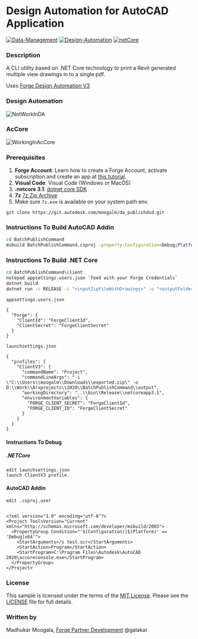 # Design Automation for AutoCAD Application

[![Data-Management](https://img.shields.io/badge/Data%20Management-v1-green.svg)](http://developer.autodesk.com/)
[![Design-Automation](https://img.shields.io/badge/Design%20Automation-v3-green.svg)](http://developer.autodesk.com/)
[![netCore](https://img.shields.io/badge/netcore-3.1-green)](https://dotnet.microsoft.com/download/dotnet-core/current/runtime)
### Description
A CLI utility based on .NET Core technology to print a Revit generated multiple view drawings  in to a single pdf.

Uses [Forge Design Automation V3](https://forge.autodesk.com/en/docs/design-automation/v3)

### Design Automation

![NotWorkInDA](https://git.autodesk.com/moogalm/da_publishdsd/blob/master/NotWorkingInAcCoreConsole.gif)

### AcCore
![WorkingInAcCore](https://git.autodesk.com/moogalm/da_publishdsd/blob/master/WorkingInAcCoreConsole.gif)


### Prerequisites
1. **Forge Account**: Learn how to create a Forge Account, activate subscription and create an app at [this tutorial](http://learnforge.autodesk.io/#/account/). 
2. **Visual Code**: Visual Code (Windows or MacOS)
3. **.netcore 3.1**: [dotnet core SDK](https://dotnet.microsoft.com/download/dotnet-core/current/runtime) 
4. **7z** [7z Zip Archive](https://www.7-zip.org/download.html)
5. Make sure `7z.exe` is available on your system path env.

`git clone https://git.autodesk.com/moogalm/da_publishdsd.git`

### Instructions To Build AutoCAD Addin
```bash
cd BatchPublishCommand
msbuild BatchPublishCommand.csproj -property:Configuration=Debug;Platform=x64
```

### Instructions To Build .NET Core

```bash
cd BatchPublishCommand\client
notepad appsettings.users.json `feed with your Forge Credentials`
dotnet build
dotnet run -c RELEASE -i "<inputZipFileWithDrawings>" -o "<outputFolder>"
```
`appsettings.users.json`

```
{
  "Forge": {
    "ClientId": "ForgeClientId",
    "ClientSecret": "ForgeClientSecret"
  }
}
```

`launchsettings.json`

```
{
  "profiles": {
    "ClientV3": {
      "commandName": "Project",
      "commandLineArgs": "-i \"C:\\Users\\moogalm\\Downloads\\exported.zip\" -o D:\\Work\\Arxprojects\\2020\\BatchPublishCommand\\output",
      "workingDirectory": "..\\bin\\Release\\netcoreapp3.1",
      "environmentVariables": {
        "FORGE_CLIENT_SECRET": "ForgeClientId",
        "FORGE_CLIENT_ID": "ForgeClientSecret"
      }
    }
  }
}
```




#### Instructions To Debug

##### .NETCore
```
edit launchsettings.json
launch ClientV3 profile.

```
#### AutoCAD Addin

`edit .csproj.user`

```

<?xml version="1.0" encoding="utf-8"?>
<Project ToolsVersion="Current" xmlns="http://schemas.microsoft.com/developer/msbuild/2003">
  <PropertyGroup Condition="'$(Configuration)|$(Platform)' == 'Debug|x64'">
    <StartArguments>/s test.scr</StartArguments>
    <StartAction>Program</StartAction>
    <StartProgram>C:\Program Files\Autodesk\AutoCAD 2020\accoreconsole.exe</StartProgram>
  </PropertyGroup>
</Project>
```





### License
This sample is licensed under the terms of the [MIT License](http://opensource.org/licenses/MIT). Please see the [LICENSE](LICENSE) file for full details.

### Written by
Madhukar Moogala, [Forge Partner Development](http://forge.autodesk.com)  @galakar


